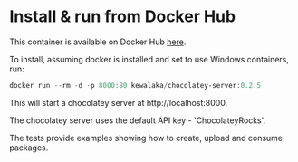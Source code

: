 # Install & run from Docker Hub

This container is available on Docker Hub [here](https://hub.docker.com/r/kewalaka/chocolatey-server/).

To install, assuming docker is installed and set to use Windows containers, run:

```powershell
docker run --rm -d -p 8000:80 kewalaka/chocolatey-server:0.2.5
```

This will start a chocolatey server at http://localhost:8000.

The chocolatey server uses the default API key - 'ChocolateyRocks'.

The tests provide examples showing how to create, upload and consume packages.
